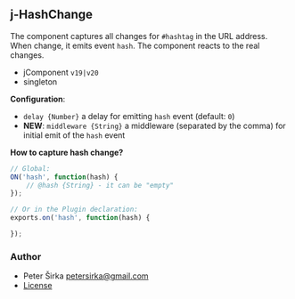 ## j-HashChange

The component captures all changes for `#hashtag` in the URL address. When change, it emits event `hash`. The component reacts to the real changes.

- jComponent `v19|v20`
- singleton

__Configuration__:

- `delay {Number}` a delay for emitting `hash` event (default: `0`)
- __NEW__: `middleware {String}` a middleware (separated by the comma) for initial emit of the `hash` event

__How to capture hash change?__

```js
// Global:
ON('hash', function(hash) {
	// @hash {String} - it can be "empty"
});

// Or in the Plugin declaration:
exports.on('hash', function(hash) {

});
````

### Author

- Peter Širka <petersirka@gmail.com>
- [License](https://www.totaljs.com/license/)